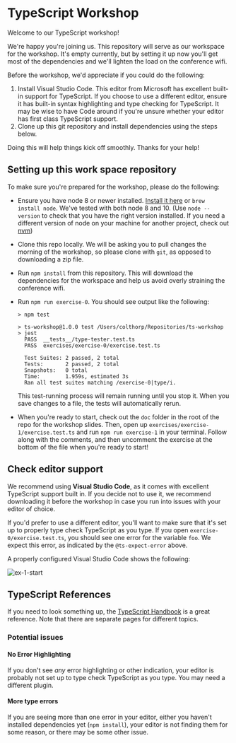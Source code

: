 TypeScript Workshop
====================================

Welcome to our TypeScript workshop!

We're happy you're joining us. This repository will serve as our workspace for the workshop. It's empty currently, but by setting it up now you'll get most of the dependencies and we'll lighten the load on the conference wifi.

Before the workshop, we'd appreciate if you could do the following:

1. Install Visual Studio Code. This editor from Microsoft has excellent built-in support for TypeScript. If you choose to use a different editor, ensure it has built-in syntax highlighting and type checking for TypeScript. It may be wise to have Code around if you're unsure whether your editor has first class TypeScript support.
2. Clone up this git repository and install dependencies using the steps below.

Doing this will help things kick off smoothly. Thanks for your help!

## Setting up this work space repository

To make sure you're prepared for the workshop, please do the following:

* Ensure you have node 8 or newer installed. [Install it here](https://nodejs.org/en/download/) or `brew install node`. We've tested with both node 8 and 10. (Use `node --version` to check that you have the right version installed. If you need a different version of node on your machine for another project, check out [nvm](https://github.com/creationix/nvm))

* Clone this repo locally. We will be asking you to pull changes the morning of the workshop, so please clone with `git`, as opposed to downloading a zip file.

* Run `npm install` from this repository. This will download the dependencies for the workspace and help us avoid overly straining the conference wifi.

* Run `npm run exercise-0`. You should see output like the following:

  ```
  > npm test
  
  > ts-workshop@1.0.0 test /Users/colthorp/Repositories/ts-workshop
  > jest
    PASS  __tests__/type-tester.test.ts
    PASS  exercises/exercise-0/exercise.test.ts

    Test Suites: 2 passed, 2 total
    Tests:       2 passed, 2 total
    Snapshots:   0 total
    Time:        1.959s, estimated 3s
    Ran all test suites matching /exercise-0|type/i.
  ```
  This test-running process will remain running until you stop it. When you save changes to a file, the tests will automatically rerun.

* When you're ready to start, check out the `doc` folder in the root of the repo for the workshop slides. Then, open up `exercises/exercise-1/exercise.test.ts` and run `npm run exercise-1` in your terminal. Follow along with the comments, and then uncomment the exercise at the bottom of the file when you're ready to start! 

## Check editor support

We recommend using **Visual Studio Code**, as it comes with excellent TypeScript support built in. If you decide not to use it, we recommend downloading it before the workshop in case you run into issues with your editor of choice.

If you'd prefer to use a different editor, you'll want to make sure that it's set up to properly type check TypeScript as you type. If you open `exercise-0/exercise.test.ts`, you should see one error for the variable `foo`. We expect this error, as indicated by the `@ts-expect-error` above.

A properly configured Visual Studio Code shows the following:

![ex-1-start](doc/ex-1-start.png)


## TypeScript References

If you need to look something up, the [TypeScript Handbook](https://www.typescriptlang.org/v2/docs/handbook/basic-types.html) is a great reference. Note that there are separate pages for different topics.

### Potential issues

#### No Error Highlighting

If you don't see _any_ error highlighting or other indication, your editor is probably not set up to type check TypeScript as you type. You may need a different plugin.

#### More type errors

If you are seeing more than one error in your editor, either you haven't installed dependencies yet (`npm install`), your editor is not finding them for some reason, or there may be some other issue.

